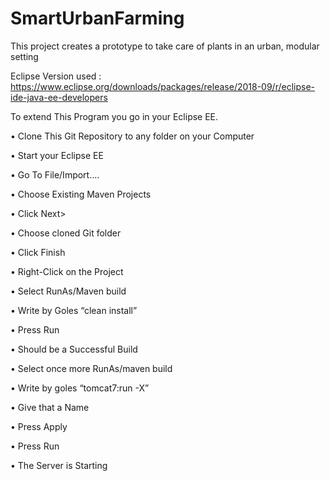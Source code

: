 # SmartUrbanFarming
This project creates a prototype to take care of plants in an urban, modular setting

Eclipse Version used :
https://www.eclipse.org/downloads/packages/release/2018-09/r/eclipse-ide-java-ee-developers

To extend This Program you go in your Eclipse EE.

•	Clone This Git Repository to any folder on your Computer

•	Start your Eclipse EE

•	Go To File/Import….

•	Choose Existing Maven Projects

•	Click Next>

•	Choose cloned Git folder

•	Click Finish

•	Right-Click on the Project

•	Select RunAs/Maven build

•	Write by Goles “clean install”

•	Press Run

•	Should be a Successful Build

•	Select once more RunAs/maven build

•	Write by goles “tomcat7:run -X”

•	Give that a Name

•	Press Apply

•	Press Run

•	The Server is Starting
